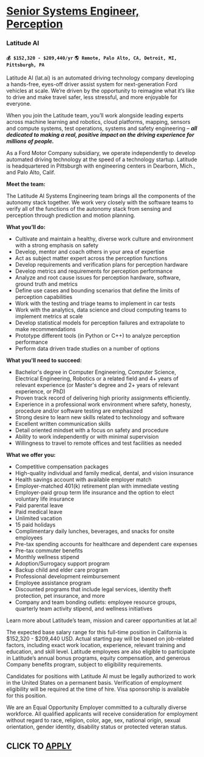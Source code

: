 # [Senior Systems Engineer, Perception](https://www.remotewlb.com/apply/senior-systems-engineer-perception-96738)  
### Latitude AI  
#### `💰 $152,320 - $209,440/yr` `🌎 Remote, Palo Alto, CA, Detroit, MI, Pittsburgh, PA`  

Latitude AI (lat.ai) is an automated driving technology company developing a hands-free, eyes-off driver assist system for next-generation Ford vehicles at scale. We’re driven by the opportunity to reimagine what it’s like to drive and make travel safer, less stressful, and more enjoyable for everyone.

When you join the Latitude team, you’ll work alongside leading experts across machine learning and robotics, cloud platforms, mapping, sensors and compute systems, test operations, systems and safety engineering – **_all dedicated to making a real, positive impact on the driving experience for millions of people._**

As a Ford Motor Company subsidiary, we operate independently to develop automated driving technology at the speed of a technology startup. Latitude is headquartered in Pittsburgh with engineering centers in Dearborn, Mich., and Palo Alto, Calif.

**Meet the team:**

The Latitude AI Systems Engineering team brings all the components of the autonomy stack together. We work very closely with the software teams to verify all of the functions of the autonomy stack from sensing and perception through prediction and motion planning.

**What you’ll do:**

  * Cultivate and maintain a healthy, diverse work culture and environment with a strong emphasis on safety
  * Develop, mentor and coach others in your area of expertise
  * Act as subject matter expert across the perception functions
  * Develop requirements and verification plans for perception hardware
  * Develop metrics and requirements for perception performance
  * Analyze and root cause issues for perception hardware, software, ground truth and metrics
  * Define use cases and bounding scenarios that define the limits of perception capabilities
  * Work with the testing and triage teams to implement in car tests
  * Work with the analytics, data science and cloud computing teams to implement metrics at scale
  * Develop statistical models for perception failures and extrapolate to make recommendations
  * Prototype different tools (in Python or C++) to analyze perception performance
  * Perform data driven trade studies on a number of options

**What you'll need to succeed:**

  * Bachelor's degree in Computer Engineering, Computer Science, Electrical Engineering, Robotics or a related field and 4+ years of relevant experience (or Master's degree and 2+ years of relevant experience, or PhD)
  * Proven track record of delivering high priority assignments efficiently.
  * Experience in a professional work environment where safety, honesty, procedure and/or software testing are emphasized 
  * Strong desire to learn new skills related to technology and software
  * Excellent written communication skills 
  * Detail oriented mindset with a focus on safety and procedure
  * Ability to work independently or with minimal supervision
  * Willingness to travel to remote offices and test facilities as needed

**What we offer you:**

  * Competitive compensation packages
  * High-quality individual and family medical, dental, and vision insurance
  * Health savings account with available employer match
  * Employer-matched 401(k) retirement plan with immediate vesting
  * Employer-paid group term life insurance and the option to elect voluntary life insurance
  * Paid parental leave
  * Paid medical leave
  * Unlimited vacation
  * 15 paid holidays
  * Complimentary daily lunches, beverages, and snacks for onsite employees
  * Pre-tax spending accounts for healthcare and dependent care expenses
  * Pre-tax commuter benefits
  * Monthly wellness stipend
  * Adoption/Surrogacy support program
  * Backup child and elder care program
  * Professional development reimbursement
  * Employee assistance program
  * Discounted programs that include legal services, identity theft protection, pet insurance, and more
  * Company and team bonding outlets: employee resource groups, quarterly team activity stipend, and wellness initiatives

Learn more about Latitude’s team, mission and career opportunities at lat.ai!

The expected base salary range for this full-time position in California is $152,320 - $209,440 USD. Actual starting pay will be based on job-related factors, including exact work location, experience, relevant training and education, and skill level. Latitude employees are also eligible to participate in Latitude’s annual bonus programs, equity compensation, and generous Company benefits program, subject to eligibility requirements.

Candidates for positions with Latitude AI must be legally authorized to work in the United States on a permanent basis. Verification of employment eligibility will be required at the time of hire. Visa sponsorship is available for this position.

We are an Equal Opportunity Employer committed to a culturally diverse workforce. All qualified applicants will receive consideration for employment without regard to race, religion, color, age, sex, national origin, sexual orientation, gender identity, disability status or protected veteran status.

  
## CLICK TO [APPLY](https://www.remotewlb.com/apply/senior-systems-engineer-perception-96738)

